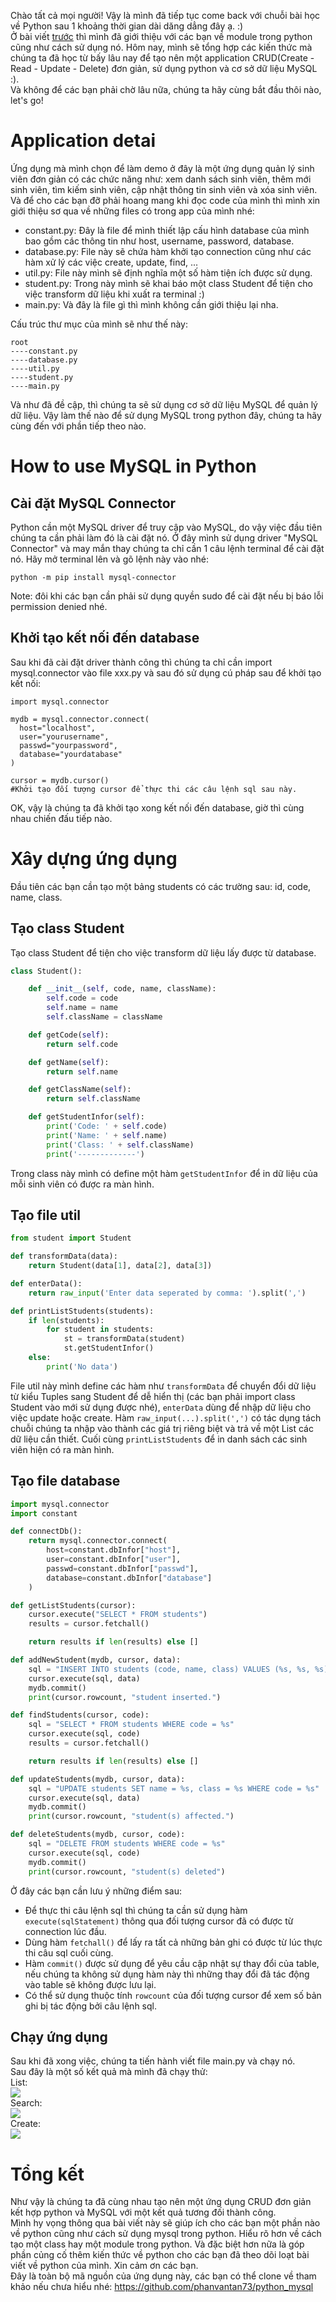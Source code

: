 Chào tất cả mọi người! Vậy là mình đã tiếp tục come back với chuỗi bài học về Python sau 1 khoảng thời gian dài dăng dẳng đây ạ. :)<br>
Ở bài viết [trước](https://viblo.asia/p/module-trong-python-gDVK2GBXZLj) thì mình đã giới thiệu với các bạn về module trong python cũng như cách sử dụng nó. Hôm nay, mình sẽ tổng hợp các kiến thức mà chúng ta đã học từ bấy lâu nay để tạo nên một application CRUD(Create - Read - Update - Delete) đơn giản, sử dụng python và cơ sở dữ liệu MySQL :).<br>
Và không để các bạn phải chờ lâu nữa, chúng ta hãy cùng bắt đầu thôi nào, let's go!
# Application detai
Ứng dụng mà mình chọn để làm demo ở đây là một ứng dụng quản lý sinh viên đơn giản có các chức năng như: xem danh sách sinh viên, thêm mới sinh viên, tìm kiếm sinh viên, cập nhật thông tin sinh viên và xóa sinh viên.<br>
Và để cho các bạn đỡ phải hoang mang khi đọc code của mình thì mình xin giới thiệu sơ qua về những files có trong app của mình nhé:<br>
* constant.py: Đây là file để mình thiết lập cấu hình database của mình bao gồm các thông tin như host, username, password, database.
* database.py: File này sẽ chứa hàm khởi tạo connection cũng như các hàm xử lý các việc create, update, find, ...
* util.py: File này mình sẽ định nghĩa một số hàm tiện ích được sử dụng.
* student.py: Trong này mình sẽ khai báo một class Student để tiện cho việc transform dữ liệu khi xuất ra terminal :)
* main.py: Và đây là file gì thì mình không cần giới thiệu lại nha.<br>

Cấu trúc thư mục của mình sẽ như thế này:<br>
```
root
----constant.py
----database.py
----util.py
----student.py
----main.py
```
Và như đã đề cập, thì chúng ta sẽ sử dụng cơ sở dữ liệu MySQL để quản lý dữ liệu. Vậy làm thế nào để sử dụng MySQL trong python đây, chúng ta hãy cùng đến với phần tiếp theo nào.
# How to use MySQL in Python
## Cài đặt MySQL Connector
Python cần một MySQL driver để truy cập vào MySQL, do vậy việc đầu tiên chúng ta cần phải làm đó là cài đặt nó. Ở đây mình sử dụng driver "MySQL Connector" và may mắn thay chúng ta chỉ cần 1 câu lệnh terminal để cài đặt nó. Hãy mở terminal lên và gõ lệnh này vào nhé:<br>
```
python -m pip install mysql-connector
```
Note: đôi khi các bạn cần phải sử dụng quyền sudo để cài đặt nếu bị báo lỗi permission denied nhé.<br>
## Khởi tạo kết nối đến database
Sau khi đã cài đặt driver thành công thì chúng ta chỉ cần import mysql.connector vào file xxx.py và sau đó sử dụng cú pháp sau để khởi tạo kết nối: <br>
```
import mysql.connector

mydb = mysql.connector.connect(
  host="localhost",
  user="yourusername",
  passwd="yourpassword",
  database="yourdatabase"
)

cursor = mydb.cursor()
#Khởi tạo đối tượng cursor để thực thi các câu lệnh sql sau này.
```
OK, vậy là chúng ta đã khởi tạo xong kết nối đến database, giờ thì cùng nhau chiến đấu tiếp nào.
# Xây dựng ứng dụng
Đầu tiên các bạn cần tạo một bảng students có các trường sau: id, code, name, class.<br>
## Tạo class Student
Tạo class Student để tiện cho việc transform dữ liệu lấy được từ database.<br>
```python
class Student():

	def __init__(self, code, name, className):
		self.code = code
		self.name = name
		self.className = className

	def getCode(self):
		return self.code

	def getName(self):
		return self.name

	def getClassName(self):
		return self.className

	def getStudentInfor(self):
		print('Code: ' + self.code)
		print('Name: ' + self.name)
		print('Class: ' + self.className)
		print('-------------')
```
Trong class này mình có define một hàm `getStudentInfor` để in dữ liệu của mỗi sinh viên có được ra màn hình.<br>
## Tạo file util
```python
from student import Student

def transformData(data):
	return Student(data[1], data[2], data[3])

def enterData():
	return raw_input('Enter data seperated by comma: ').split(',')

def printListStudents(students):
	if len(students):
		for student in students:
		  	st = transformData(student)
		  	st.getStudentInfor()
  	else:
  		print('No data')
```
File util này mình define các hàm như `transformData` để chuyển đổi dữ liệu từ kiểu Tuples sang Student để dễ hiển thị (các bạn phải import class Student vào mới sử dụng được nhé), `enterData` dùng để nhập dữ liệu  cho việc update hoặc create. Hàm `raw_input(...).split(',')` có tác dụng tách chuỗi chúng ta nhập vào thành các giá trị riêng biệt và trả về một List các dữ liệu cần thiết. Cuối cùng `printListStudents` để in danh sách các sinh viên hiện có ra màn hình.<br>
## Tạo file database
```python
import mysql.connector
import constant

def connectDb():
	return mysql.connector.connect(
		host=constant.dbInfor["host"], 
		user=constant.dbInfor["user"], 
		passwd=constant.dbInfor["passwd"], 
		database=constant.dbInfor["database"]
	)

def getListStudents(cursor):
	cursor.execute("SELECT * FROM students")
	results = cursor.fetchall()

	return results if len(results) else []

def addNewStudent(mydb, cursor, data):
	sql = "INSERT INTO students (code, name, class) VALUES (%s, %s, %s)"
	cursor.execute(sql, data)
	mydb.commit()
	print(cursor.rowcount, "student inserted.")

def findStudents(cursor, code):
	sql = "SELECT * FROM students WHERE code = %s"
	cursor.execute(sql, code)
	results = cursor.fetchall()

	return results if len(results) else []

def updateStudents(mydb, cursor, data):
	sql = "UPDATE students SET name = %s, class = %s WHERE code = %s"
	cursor.execute(sql, data)
	mydb.commit()
	print(cursor.rowcount, "student(s) affected.")

def deleteStudents(mydb, cursor, code):
	sql = "DELETE FROM students WHERE code = %s"
	cursor.execute(sql, code)
	mydb.commit()
	print(cursor.rowcount, "student(s) deleted")

```
Ở đây các bạn cần lưu ý những điểm sau:
* Để thực thi câu lệnh sql thì chúng ta cần sử dụng hàm `execute(sqlStatement)` thông qua đối tượng cursor đã có được từ connection lúc đầu.
* Dùng hàm `fetchall()` để lấy ra tất cả những bản ghi có được từ lúc thực thi câu sql cuối cùng.
* Hàm `commit()` được sử dụng để yêu cầu cập nhật sự thay đổi của table, nếu chúng ta không sử dụng hàm này thì những thay đổi đã tác động vào table sẽ không được lưu lại.
* Có thể sử dụng thuộc tính `rowcount` của đối tượng cursor để xem số bản ghi bị tác động bởi câu lệnh sql.<br>

## Chạy ứng dụng
Sau khi đã xong việc, chúng ta tiến hành viết file main.py và chạy nó.<br>
Sau đây là một số kết quả mà mình đã chạy thử:<br>
List:<br>
![](https://images.viblo.asia/64d25b3a-6481-433b-91ea-ca96b37b3650.png)
<br>
Search:<br>
![](https://images.viblo.asia/82fdc8a3-fa40-4011-b00a-1e9fa8541271.png)
<br>
Create:<br>
![](https://images.viblo.asia/6c3891df-e865-47e7-8181-a14c96df8d23.png)
# Tổng kết
Như vậy là chúng ta đã cùng nhau tạo nên một ứng dụng CRUD đơn giản kết hợp python và MySQL với một kết quả tương đối thành công. <br>
Mình hy vọng thông qua bài viết này sẽ giúp ích cho các bạn một phần nào về python cũng như cách sử dụng mysql trong python. Hiểu rõ hơn về cách tạo một class hay một module trong python. Và đặc biệt hơn nữa là góp phần củng cố thêm kiến thức về python cho các bạn đã theo dõi loạt bài viết về python của mình. Xin cảm ơn các bạn.<br>
Đây là toàn bộ mã nguồn của ứng dụng này, các bạn có thể clone về tham khảo nếu chưa hiểu nhé: https://github.com/phanvantan73/python_mysql